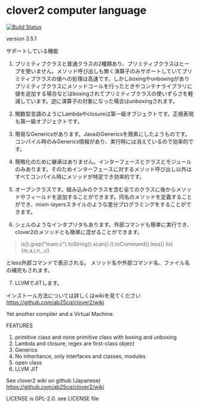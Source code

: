 # clover2 computer language

[![Build Status](https://travis-ci.org/ab25cq/clover2.svg?branch=master)](https://travis-ci.org/ab25cq/clover2)


version 3.5.1

サポートしている機能

1. プリミティブクラスと普通クラスの2種類あり、プリミティブクラスはヒープを使いません。メソッド呼び出しも無く演算子のみサポートしていてプリミティブクラスの値への処理は高速です。しかしboxingやunboxingがありプリミティブクラスにメソッドコールを行ったときやコンテナライブラリに値を追加する場合などはboxingされてプリミティブクラスの使いずらさを軽減しています。逆に演算子の対象になった場合はunboxingされます。

2. 関数型言語のようにLambdaやclosureは第一級オブジェクトです。正規表現も第一級オブジェクトです。

3. 簡易なGenericsがあります。JavaのGenericsを簡素にしたようものです。コンパイル時のみGenerics情報があり、実行時には消えているので効率的です。

4. 簡略化のために継承はありません。インターフェースとクラスとモジュールのみあります。そのためインターフェースに対するメソッド呼び出し以外はすべてコンパイル時にメソッドが特定でき効率的です。

5. オープンクラスです。組み込みのクラスを含む全てのクラスに後からメソッドやフィールドを追加することができます。同名のメソッドを定義することができ、mixin-layersスタイルのような差分プログラミングをすることができます。

6. シェルのようなインタプリタもあります。外部コマンドも簡単に実行でき、clover2のメソッドとも簡単に混ぜることができます。

> ls().grep("main.c").toString().scan(/./).toCommand().less()
list {m,a,i,n,.,c}

とless外部コマンドで表示される。 メソッド名や外部コマンド名、ファイル名の補完もされます。

7. LLVMでJITします。

インストール方法については詳しくはwikiを見てください https://github.com/ab25cq/clover2/wiki

Yet another compiler and a Virtual Machine.

FEATURES

1. primitive class and none primitive class with boxing and unboxing
2. Lambda and closure, regex are first-class object
3. Generics
4. No inheritance, only interfaces and classes, modules
5. open class
6. LLVM JIT

See clover2 wiki on github (Japanese) https://github.com/ab25cq/clover2/wiki

LICENSE is GPL-2.0. see LICENSE file

